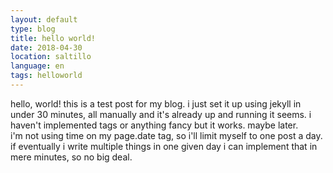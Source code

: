 ```yaml
---
layout: default
type: blog
title: hello world!
date: 2018-04-30
location: saltillo
language: en
tags: helloworld
---
```


hello, world! this is a test post for my blog. i just set it up using jekyll in under 30 minutes, all manually and it's already up and running it seems. i haven't implemented tags or anything fancy but it works. maybe later.  
i'm not using time on my page.date tag, so i'll limit myself to one post a day. if eventually i write multiple things in one given day i can implement that in mere minutes, so no big deal.